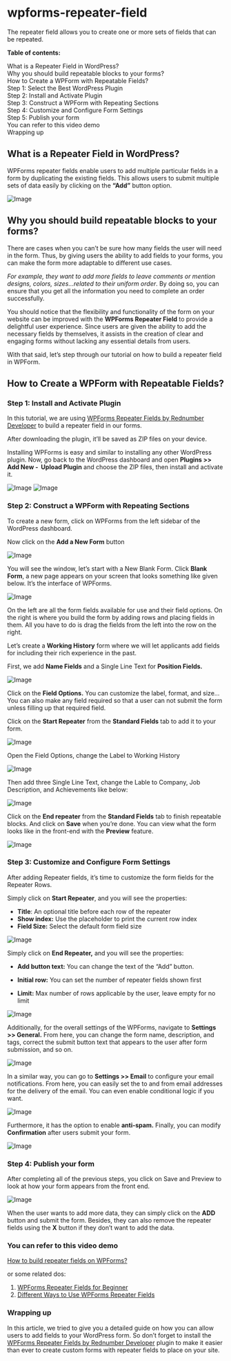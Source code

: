 # wpforms-repeater-field
The repeater field allows you to create one or more sets of fields that can be repeated.

**Table of contents:**

What is a Repeater Field in WordPress?  
Why you should build repeatable blocks to your forms?  
How to Create a WPForm with Repeatable Fields?  
Step 1: Select the Best WordPress Plugin  
Step 2:  Install and Activate Plugin  
Step 3: Construct a WPForm with Repeating Sections   
Step 4: Customize and Configure Form Settings  
Step 5: Publish your form  
You can refer to this video demo  
Wrapping up

## What is a Repeater Field in WordPress?

WPForms repeater fields enable users to add multiple particular fields in a form by duplicating the existing fields. This allows users to submit multiple sets of data easily by clicking on the **“Add”** button option.

![Image](https://add-ons.org/wp-content/uploads/2023/08/how-does-the-repeater-work-2.gif)

## Why you should build repeatable blocks to your forms?

There are cases when you can’t be sure how many fields the user will need in the form. Thus, by giving users the ability to add fields to your forms, you can make the form more adaptable to different use cases.

*For example, they want to add more fields to leave comments or mention designs, colors, sizes…related to their uniform order*. By doing so, you can ensure that you get all the information you need to complete an order successfully.

You should notice that the flexibility and functionality of the form on your website can be improved with the **WPForms Repeater Field** to provide a delightful user experience. Since users are given the ability to add the necessary fields by themselves, it assists in the creation of clear and engaging forms without lacking any essential details from users.

With that said, let’s step through our tutorial on how to build a repeater field in WPForm.

## How to Create a WPForm with Repeatable Fields?
### Step 1: Install and Activate Plugin 

In this tutorial, we are using [WPForms Repeater Fields by Rednumber Developer](https://1.envato.market/rQz7P5) to build a repeater field in our forms.

After downloading the plugin, it’ll be saved as ZIP files on your device.

Installing WPForms is easy and similar to installing any other WordPress plugin. Now, go back to the WordPress dashboard and open **Plugins >> Add New -  Upload Plugin** and choose the ZIP files, then install and activate it.

![Image](https://add-ons.org/wp-content/uploads/2023/08/image-156.png)
![Image](https://add-ons.org/wp-content/uploads/2023/08/image-156.png)

### Step 2: Construct a WPForm with Repeating Sections

To create a new form, click on WPForms from the left sidebar of the WordPress dashboard. 

Now click on the **Add a New Form** button

![Image](https://add-ons.org/wp-content/uploads/2023/08/image-158.png)

You will see the window, let’s start with a New Blank Form.
Click **Blank Form**, a new page appears on your screen that looks something like given below. It’s the interface of WPForms.

![Image](https://lh6.googleusercontent.com/vxK_yQ1eR0OKu7iWNJCbqFOn58DUIVIQgM3OUHy9SYR324Lr_0YJTPUUJ1Wyys_mYpACVDP1sQHUmDmJa7VVXi0GPqOCyfpuZiXJ1-TXGaVF6yfkmIalRtSn8lW3VZuuasIwrYasn0IIviFdKdRRjvg)

On the left are all the form fields available for use and their field options. On the right is where you build the form by adding rows and placing fields in them. All you have to do is drag the fields from the left into the row on the right.

Let’s create a **Working History** form where we will let applicants add fields for including their rich experience in the past. 

First, we add **Name Fields** and a Single Line Text for **Position Fields.**

![Image](https://add-ons.org/wp-content/uploads/2023/08/image-159-1024x410.png)

Click on the **Field Options.** You can customize the label, format, and size... You can also make any field required so that a user can not submit the form unless filling up that required field.

Click on the **Start Repeater** from the **Standard Fields** tab to add it to your form.

![Image](https://lh5.googleusercontent.com/i5cOV8zVejw1fHT7pn4tBxdDE6yFVi-9yUOU2i9sw4ad5kcvIG2XZ8DlDoFNyd3E-Vgl4p580B2qqvW4fUB3NabSW49AE8zF2s5o0FGBRrOf5VgMZzkv0VgDjzQieBxLC54A8bPV0p30Snn0WSeBm6s)

Open the Field Options, change the Label to Working History

![Image](https://add-ons.org/wp-content/uploads/2023/08/image-160-1024x329.png)

Then add three Single Line Text, change the Lable to Company, Job Description, and Achievements like below:

![Image](https://add-ons.org/wp-content/uploads/2023/08/image-163-1024x571.png)

Click on the **End repeater** from the **Standard Fields** tab to finish repeatable blocks. And click on **Save** when you’re done. You can view what the form looks like in the front-end with the **Preview** feature. 

![Image](https://add-ons.org/wp-content/uploads/2023/08/image-164-1024x663.png)

### Step 3: Customize and Configure Form Settings
After adding Repeater fields, it’s time to customize the form fields for the Repeater Rows. 

Simply click on **Start Repeater**, and you will see the properties:

* **Title**: An optional title before each row of the repeater
* **Show index:** Use the placeholder to print the current row index
* **Field Size:** Select the default form field size

![Image](https://add-ons.org/wp-content/uploads/2023/08/image-161.png)

Simply click on **End Repeater,** and you will see the properties:

* **Add button text:** You can change the text of the “Add” button.  

* **Initial row:** You can set the number of  repeater fields shown first

* **Limit:** Max number of rows applicable by the user, leave empty for no limit

![Image](https://add-ons.org/wp-content/uploads/2023/08/image-162.png)

Additionally, for the overall settings of the WPForms, navigate to **Settings >> General.** From here, you can change the form name, description, and tags,  correct the submit button text that appears to the user after form submission, and so on.

![Image](https://lh4.googleusercontent.com/ZFN1AJ2_pB-itBeaPAygcbFxRSQquvsW3ZsuFSTUySQOci4yeTwKcGUnhtEXvWZ41mK744fdlivsCnPs82uW6EXIRJGytyfv361lHR3akf5xoze9sCBzSBSlSgmez-s_titcJww5BbaW22e28YwUcNM)

In a similar way, you can go to **Settings >> Email** to configure your email notifications. From here, you can easily set the to and from email addresses for the delivery of the email. You can even enable conditional logic if you want.

![Image](https://lh3.googleusercontent.com/mNhyYJWr3vCV1XBhgbRL3fC7ybpcXKoTF6RMOtSLpq0hB3AHc7Sv5z82DpRj-EsJsa7UOFTeNbVA6F-lB4W8qI1qOjV8KJT1t3id0_8EWJeXgESV0FBoFB2_9QnmkA0hUrKkiCCv0zp-CXcipY3X9ZE)

Furthermore, it has the option to enable **anti-spam.**
Finally, you can modify **Confirmation** after users submit your form.

![Image](https://lh5.googleusercontent.com/tFKaX2QZw0GNGoW6_Rb3qUsQqn0Qt5ybW13PPnJs3NaWfm5RIZvS-2Q469lmau0bTgOFrQfuv6Hjp8Clp6_h8R19oTlzqhFyLHO3q08dhLqcz59bHVY_r9yDZu4tR2QdkYhcrfev7zQs2jhHa3uC2Vo)

### Step 4: Publish your form
After completing all of the previous steps, you click on Save and Preview to look at how your form appears from the front end. 

![Image](https://add-ons.org/wp-content/uploads/2023/08/Screen-Recording-2023-08-31-at-23.24.32.gif)

When the user wants to add more data, they can simply click on the **ADD** button and submit the form. Besides, they can also remove the repeater fields using the **X**  button if they don’t want to add the data. 

### You can refer to this video demo
[How to build repeater fields on WPForms?](https://youtu.be/79wBkjxbOFw?si=_IgV7Yw5lPN0D7gf)

or some related dos:

1. [WPForms Repeater Fields for Beginner](https://add-ons.org/the-basic-understanding-of-wpforms-repeater-fields/)
2. [Different Ways to Use WPForms Repeater Fields](https://add-ons.org/different-ways-to-use-wpforms-repeater-fields/)

### Wrapping up
In this article, we tried to give you a detailed guide on how you can allow users to add fields to your WordPress form. So don’t forget to install the [WPForms Repeater Fields by Rednumber Developer](https://1.envato.market/rQz7P5) plugin to make it easier than ever to create custom forms with repeater fields to place on your site. 



